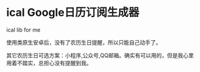 # ical Google日历订阅生成器

ical lib for me

使用类原生安卓后，没有了农历生日提醒，所以只能自己动手了。

其它农历生日可选方案：小程序,公众号,QQ邮箱。确实有可以用的，但是我心里用着不踏实，总担心没有提醒到我。
